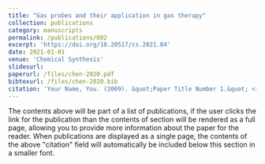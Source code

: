 ```yaml
---
title: "Gas probes and their application in gas therapy"
collection: publications
category: manuscripts
permalink: /publications/002
excerpt: 'https://doi.org/10.20517/cs.2021.04'
date: 2021-01-01
venue: 'Chemical Synthesis'
slidesurl: 
paperurl: /files/chen-2020.pdf
bibtexurl: /files/chen-2020.bib
citation: 'Your Name, You. (2009). &quot;Paper Title Number 1.&quot; <i>Journal 1</i>. 1(1).'
---
```

The contents above will be part of a list of publications, if the user clicks the link for the publication than the contents of section will be rendered as a full page, allowing you to provide more information about the paper for the reader. When publications are displayed as a single page, the contents of the above "citation" field will automatically be included below this section in a smaller font.
